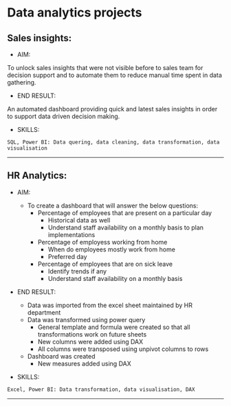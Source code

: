 # Data analytics projects

## Sales insights:

 - AIM: 
 
 To unlock sales insights that were not visible before to sales team for decision support and to automate them to reduce manual time spent in data gathering.
 
 - END RESULT:
 
 An automated dashboard providing quick and latest sales insights in order to support data driven decision making.
 
 - SKILLS:
 ```
 SQL, Power BI: Data quering, data cleaning, data transformation, data visualisation
```
---

## HR Analytics:

- AIM:

  - To create a dashboard that will answer the below questions:
    * Percentage of employees that are present on a particular day
      + Historical data as well
      + Understand staff availability on a monthly basis to plan implementations
    * Percentage of employess working from home
      + When do employees mostly work from home
      + Preferred day
    * Percentage of employees that are on sick leave
      + Identify trends if any
      + Understand staff availability on a monthly basis
  
- END RESULT:
  - Data was imported from the excel sheet maintained by HR department
  - Data was transformed using power query
    + General template and formula were created so that all transformations work on future sheets
    + New columns were added using DAX 
    + All columns were transposed using unpivot columns to rows
  - Dashboard was created
    + New measures added using DAX
 
- SKILLS:
 ```
 Excel, Power BI: Data transformation, data visualisation, DAX
```
---
